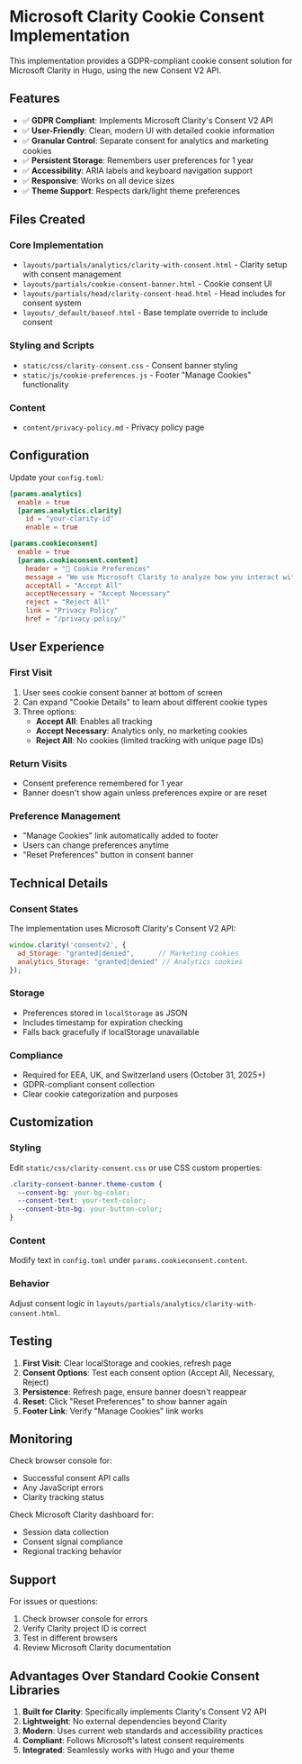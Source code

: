 # Microsoft Clarity Cookie Consent Implementation

This implementation provides a GDPR-compliant cookie consent solution for Microsoft Clarity in Hugo, using the new Consent V2 API.

## Features

- ✅ **GDPR Compliant**: Implements Microsoft Clarity's Consent V2 API
- ✅ **User-Friendly**: Clean, modern UI with detailed cookie information
- ✅ **Granular Control**: Separate consent for analytics and marketing cookies
- ✅ **Persistent Storage**: Remembers user preferences for 1 year
- ✅ **Accessibility**: ARIA labels and keyboard navigation support
- ✅ **Responsive**: Works on all device sizes
- ✅ **Theme Support**: Respects dark/light theme preferences

## Files Created

### Core Implementation
- `layouts/partials/analytics/clarity-with-consent.html` - Clarity setup with consent management
- `layouts/partials/cookie-consent-banner.html` - Cookie consent UI
- `layouts/partials/head/clarity-consent-head.html` - Head includes for consent system
- `layouts/_default/baseof.html` - Base template override to include consent

### Styling and Scripts
- `static/css/clarity-consent.css` - Consent banner styling
- `static/js/cookie-preferences.js` - Footer "Manage Cookies" functionality

### Content
- `content/privacy-policy.md` - Privacy policy page

## Configuration

Update your `config.toml`:

```toml
[params.analytics]
  enable = true
  [params.analytics.clarity]
    id = "your-clarity-id"
    enable = true

[params.cookieconsent]
  enable = true
  [params.cookieconsent.content]
    header = "🍪 Cookie Preferences"
    message = "We use Microsoft Clarity to analyze how you interact with our website..."
    acceptAll = "Accept All"
    acceptNecessary = "Accept Necessary"
    reject = "Reject All"
    link = "Privacy Policy"
    href = "/privacy-policy/"
```

## User Experience

### First Visit
1. User sees cookie consent banner at bottom of screen
2. Can expand "Cookie Details" to learn about different cookie types
3. Three options:
   - **Accept All**: Enables all tracking
   - **Accept Necessary**: Analytics only, no marketing cookies
   - **Reject All**: No cookies (limited tracking with unique page IDs)

### Return Visits
- Consent preference remembered for 1 year
- Banner doesn't show again unless preferences expire or are reset

### Preference Management
- "Manage Cookies" link automatically added to footer
- Users can change preferences anytime
- "Reset Preferences" button in consent banner

## Technical Details

### Consent States
The implementation uses Microsoft Clarity's Consent V2 API:

```javascript
window.clarity('consentv2', {
  ad_Storage: "granted|denied",      // Marketing cookies
  analytics_Storage: "granted|denied" // Analytics cookies
});
```

### Storage
- Preferences stored in `localStorage` as JSON
- Includes timestamp for expiration checking
- Falls back gracefully if localStorage unavailable

### Compliance
- Required for EEA, UK, and Switzerland users (October 31, 2025+)
- GDPR-compliant consent collection
- Clear cookie categorization and purposes

## Customization

### Styling
Edit `static/css/clarity-consent.css` or use CSS custom properties:

```css
.clarity-consent-banner.theme-custom {
  --consent-bg: your-bg-color;
  --consent-text: your-text-color;
  --consent-btn-bg: your-button-color;
}
```

### Content
Modify text in `config.toml` under `params.cookieconsent.content`.

### Behavior
Adjust consent logic in `layouts/partials/analytics/clarity-with-consent.html`.

## Testing

1. **First Visit**: Clear localStorage and cookies, refresh page
2. **Consent Options**: Test each consent option (Accept All, Necessary, Reject)
3. **Persistence**: Refresh page, ensure banner doesn't reappear
4. **Reset**: Click "Reset Preferences" to show banner again
5. **Footer Link**: Verify "Manage Cookies" link works

## Monitoring

Check browser console for:
- Successful consent API calls
- Any JavaScript errors
- Clarity tracking status

Check Microsoft Clarity dashboard for:
- Session data collection
- Consent signal compliance
- Regional tracking behavior

## Support

For issues or questions:
1. Check browser console for errors
2. Verify Clarity project ID is correct
3. Test in different browsers
4. Review Microsoft Clarity documentation

## Advantages Over Standard Cookie Consent Libraries

1. **Built for Clarity**: Specifically implements Clarity's Consent V2 API
2. **Lightweight**: No external dependencies beyond Clarity
3. **Modern**: Uses current web standards and accessibility practices
4. **Compliant**: Follows Microsoft's latest consent requirements
5. **Integrated**: Seamlessly works with Hugo and your theme
